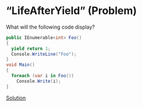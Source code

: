 # “LifeAfterYield” (Problem)

What will the following code display?

```cs
public IEnumerable<int> Foo()
{
  yield return 1;
  Console.WriteLine("Foo");
}
void Main()
{
  foreach (var i in Foo())
    Console.Write(i);
}
```

[Solution](./LifeAfterYield-A.md)